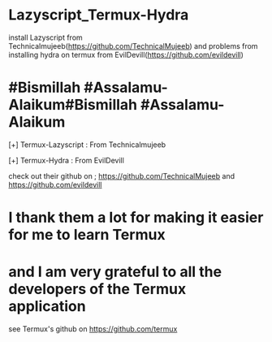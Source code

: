 # Lazyscript_Termux-Hydra
install Lazyscript from Technicalmujeeb(https://github.com/TechnicalMujeeb) and problems from installing hydra on termux from EvilDevill(https://github.com/evildevill)
# #Bismillah #Assalamu-Alaikum#Bismillah #Assalamu-Alaikum

[+] Termux-Lazyscript : From Technicalmujeeb 

[+] Termux-Hydra : From EvilDevill

check out their github on ; https://github.com/TechnicalMujeeb and https://github.com/evildevill

# I thank them a lot for making it easier for me to learn Termux
# and I am very grateful to all the developers of the Termux application
 see Termux's github on https://github.com/termux

